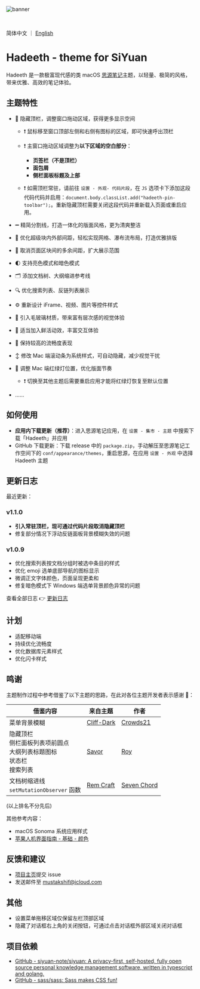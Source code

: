 ![banner](https://cdn.jsdelivr.net/gh/mustakshif/Hadeeth@main/assets/banner_v9.png)

<br/>

简体中文 ｜ [English](https://github.com/mustakshif/Hadeeth-for-SiYuan/blob/main/README_en_US.md)

# Hadeeth - theme for SiYuan

Hadeeth 是一款极富现代感的类 macOS [思源笔记](https://github.com/siyuan-note/siyuan)主题，以轻量、极简的风格，带来优雅、高效的笔记体验。

## 主题特性

* 📃 隐藏顶栏，调整窗口拖动区域，获得更多显示空间

  * ❗️ 鼠标移至窗口顶部左侧和右侧有图标的区域，即可快速呼出顶栏
  * ❗️ 主窗口拖动区域调整为**以下区域的空白部分**：

    * **页签栏（不是顶栏）**
    * **面包屑**
    * **侧栏面板标题及上部**
  * ❗️ 如需顶栏常驻，请前往 `设置 - 外观- 代码片段`，在 `JS` 选项卡下添加这段代码代码并启用：`document.body.classList.add("hadeeth-pin-toolbar");`。重新隐藏顶栏需要关闭这段代码并重新载入页面或重启应用。
* ➖ 精简分割线，打造一体化的版面风格，更为清爽整洁
* 🧩 优化超级块内外部间距，轻松实现网格、瀑布流布局，打造优雅排版
* 📐 取消页面区块间的多余间距，扩大展示范围
* 🌓 支持亮色模式和暗色模式
* 🗂️ 添加文档树、大纲缩进参考线
* 🔍 优化搜索列表、反链列表展示
* ⚙️ 重新设计 iFrame、视频、图片等控件样式
* 🧊 引入毛玻璃材质，带来富有层次感的视觉体验
* 💫 适当加入鲜活动效，丰富交互体验
* 🚀 保持较高的流畅度表现
* ↕️ 修改 Mac 端滚动条为系统样式，可自动隐藏，减少视觉干扰
* 🚥 调整 Mac 端红绿灯位置，优化版面节奏

  * ❗️ 切换至其他主题后需要重启应用才能将红绿灯恢复至默认位置
* ……

## 如何使用

* **应用内下载更新（推荐）**：进入思源笔记应用，在 `设置 - 集市 - 主题` 中搜索下载「Hadeeth」并应用
* GitHub 下载更新：下载 release 中的 `package.zip`，手动解压至思源笔记工作空间下的 `conf/appearance/themes`，重启思源，在应用 `设置 - 外观` 中选择 Hadeeth 主题

## 更新日志

最近更新：

### v1.1.0

* **引入常驻顶栏，现可通过代码片段取消隐藏顶栏**
* 修复部分情况下浮动反链面板背景模糊失效的问题

### v1.0.9

* 优化搜索列表按文档分组时被选中条目的样式
* 优化 emoji 选单底部导航的图标显示
* 微调正文字体颜色，页面呈现更柔和
* 修复暗色模式下 Windows 端选单背景颜色异常的问题

查看全部日志 👉 [更新日志](./CHANGELOG.md)

## 计划

* 适配移动端
* 持续优化流畅度
* 优化数据库元素样式
* 优化闪卡样式

## 鸣谢

主题制作过程中参考借鉴了以下主题的思路，在此对各位主题开发者表示感谢 🙏：

| 借鉴内容                                                 | 来自主题 | 作者 |
| ---------------------------------------------------------- | ---------- | ------ |
| 菜单背景模糊                                             | [Cliff-Dark](https://github.com/chenshinshi/Cliff-Dark)         | [Crowds21](https://github.com/chenshinshi)     |
| 隐藏顶栏<br />侧栏面板列表项前圆点<br />大纲列表标题图标<br />状态栏<br />搜索列表 | [Savor](https://github.com/royc01/notion-theme)         | [Roy](https://github.com/royc01)     |
| 文档树缩进线<br />`setMutationObserver` 函数                                      | [Rem Craft](https://github.com/svchord/Rem-Craft)         | [Seven Chord](https://github.com/svchord)     |

(以上排名不分先后)

其他参考内容：
* macOS Sonoma 系统应用样式
* [苹果人机界面指南 - 基础 - 颜色](https://developer.apple.com/cn/design/human-interface-guidelines/color)

## 反馈和建议
- [项目主页](https://github.com/mustakshif/Hadeeth-for-SiYuan/issues)提交 issue
- 发送邮件至 mustakshif@icloud.com

## 其他

* 设置菜单拖移区域仅保留左栏顶部区域
* 隐藏了对话框右上角的关闭按钮，可通过点击对话框外部区域关闭对话框

## 项目依赖

* [GitHub - siyuan-note/siyuan: A privacy-first, self-hosted, fully open source personal knowledge management software, written in typescript and golang.](https://github.com/siyuan-note/siyuan)
* [GitHub - sass/sass: Sass makes CSS fun!](https://github.com/sass/sass)

